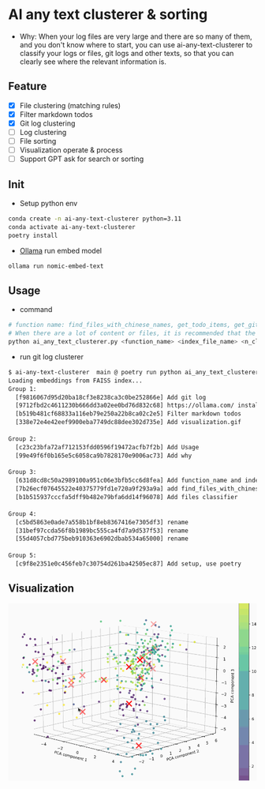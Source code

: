 # AI any text clusterer & sorting
* Why: When your log files are very large and there are so many of them, and you don't know where to start, you can use ai-any-text-clusterer to classify your logs or files, git logs and other texts, so that you can clearly see where the relevant information is.

## Feature

- [x] File clustering (matching rules)
- [x] Filter markdown todos
- [x] Git log clustering
- [ ] Log clustering
- [ ] File sorting
- [ ] Visualization operate & process
- [ ] Support GPT ask for search or sorting

## Init

* Setup python env
```sh
conda create -n ai-any-text-clusterer python=3.11
conda activate ai-any-text-clusterer
poetry install
```
* [Ollama](https://ollama.com/) run embed model
```sh
ollama run nomic-embed-text
```

## Usage
* command
```sh
# function name: find_files_with_chinese_names, get_todo_items, get_git_log, ...
# When there are a lot of content or files, it is recommended that the n_clusters value is larger, such as 20. When there are fewer files, the n_clusters value is recommended to be 5
python ai_any_text_clusterer.py <function_name> <index_file_name> <n_clusters>
```
* run git log clusterer
```sh
$ ai-any-text-clusterer  main @ poetry run python ai_any_text_clusterer.py get_git_log get_git_log.index 5 /Users/clojure/Desktop/ai-any-text-clusterer
Loading embeddings from FAISS index...
Group 1:
  [f9816067d95d20ba18cf3e8238ca3c0be252866e] Add git log
  [9712fbd2c4611230b666dd3a02ee0bd76d832c68] https://ollama.com/ install embed model
  [b519b481cf68833a116eb79e250a22b8ca02c2e5] Filter markdown todos
  [338e72e4e42eef9900eba7749dc88dee302d735e] Add visualization.gif

Group 2:
  [c23c23bfa72af712153fdd0596f19472acfb7f2b] Add Usage
  [99e49f6f0b165e5c6058ca9b7828170e9006ac73] Add why

Group 3:
  [631d8cd8c50a2989100a951c06e3bfb5cc6d8fea] Add function_name and index_file_name
  [7b26ecf07645522e40375779fd1e720a9f293a9a] add find_files_with_chinese_names
  [b1b515937cccfa5dff9b482e79bfa6dd14f96078] Add files classifier

Group 4:
  [c5bd5863e0ade7a558b1bf8eb8367416e7305df3] rename
  [31bef97ccda56f8b1989bc555ca4fd7a9d537f53] rename
  [55d4057cbd775beb910363e6902dbab534a65000] rename

Group 5:
  [c9f8e2351e0c456feb7c30754d261ba42505ec87] Add setup, use poetry
```

## Visualization

![](./visualization.gif)
